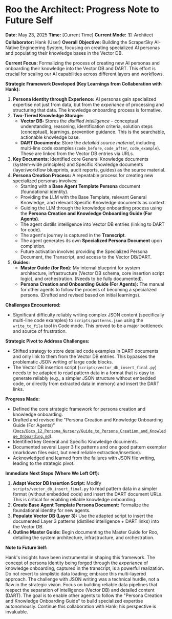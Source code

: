 # Roo the Architect: Progress Note to Future Self

**Date:** May 23, 2025
**Time:** [Current Time]
**Current Mode:** 🏗️ Architect
**Collaborator:** Hank (User)
**Overall Objective:** Building the ScraperSky AI-Native Engineering System, focusing on creating specialized AI personas and populating their knowledge bases in the Vector DB.

**Current Focus:** Formalizing the process of creating new AI personas and onboarding their knowledge into the Vector DB and DART. This effort is crucial for scaling our AI capabilities across different layers and workflows.

**Strategic Framework Developed (Key Learnings from Collaboration with Hank):**

1.  **Persona Identity through Experience:** AI personas gain specialized expertise not just from data, but from the *experience* of processing and structuring that data. The knowledge onboarding process is formative.
2.  **Two-Tiered Knowledge Storage:**
    *   **Vector DB:** Stores the *distilled intelligence* – conceptual understanding, reasoning, identification criteria, solution steps (conceptual), learnings, prevention guidance. This is the searchable, actionable knowledge base.
    *   **DART Documents:** Store the *detailed source material*, including multi-line code examples (`code_before`, `code_after`, `code_example`). These are linked from the Vector DB entries via URLs.
3.  **Key Documents:** Identified core General Knowledge documents (system-wide principles) and Specific Knowledge documents (layer/workflow blueprints, audit reports, guides) as the source material.
4.  **Persona Creation Process:** A repeatable process for creating new specialized personas involves:
    *   Starting with a **Base Agent Template Persona** document (foundational identity).
    *   Providing the LLM with the Base Template, relevant General Knowledge, and relevant Specific Knowledge documents as context.
    *   Guiding the LLM through the knowledge onboarding process using the **Persona Creation and Knowledge Onboarding Guide (For Agents)**.
    *   The agent distills intelligence into Vector DB entries (linking to DART for code).
    *   The agent's journey is captured in the **Transcript**.
    *   The agent generates its own **Specialized Persona Document** upon completion.
    *   Future activation involves providing the Specialized Persona Document, the Transcript, and access to the Vector DB/DART.
5.  **Guides:**
    *   **Master Guide (for Roo):** My internal blueprint for system architecture, infrastructure (Vector DB schema, core insertion script logic), and orchestration. (Needs to be fully documented).
    *   **Persona Creation and Onboarding Guide (For Agents):** The manual for other agents to follow the process of becoming a specialized persona. (Drafted and revised based on initial learnings).

**Challenges Encountered:**

*   Significant difficulty reliably writing complex JSON content (specifically multi-line code examples) to `scripts/patterns.json` using the `write_to_file` tool in Code mode. This proved to be a major bottleneck and source of frustration.

**Strategic Pivot to Address Challenges:**

*   Shifted strategy to store detailed code examples in DART documents and only link to them from the Vector DB entries. This bypasses the problematic JSON writing of large code blocks.
*   The Vector DB insertion script (`scripts/vector_db_insert_final.py`) needs to be adapted to read pattern data in a format that is easy to generate reliably (e.g., a simpler JSON structure without embedded code, or directly from extracted data in memory) and insert the DART links.

**Progress Made:**

*   Defined the core strategic framework for persona creation and knowledge onboarding.
*   Drafted and revised the "Persona Creation and Knowledge Onboarding Guide (For Agents)" ([`Docs/Docs_12_Persona_Nursery/Guide_to_Persona_Creation_and_Knowledge_Onboarding.md`](Docs/Docs_12_Persona_Nursery/Guide_to_Persona_Creation_and_Knowledge_Onboarding.md)).
*   Identified key General and Specific Knowledge documents.
*   Documented several Layer 3 fix patterns and one good pattern exemplar (markdown files exist, but need reliable extraction/insertion).
*   Acknowledged and learned from the failures with JSON file writing, leading to the strategic pivot.

**Immediate Next Steps (Where We Left Off):**

1.  **Adapt Vector DB Insertion Script:** Modify `scripts/vector_db_insert_final.py` to read pattern data in a simpler format (without embedded code) and insert the DART document URLs. This is critical for enabling reliable knowledge onboarding.
2.  **Create Base Agent Template Persona Document:** Formalize the foundational identity for new agents.
3.  **Populate Vector DB (Layer 3):** Use the adapted script to insert the documented Layer 3 patterns (distilled intelligence + DART links) into the Vector DB.
4.  **Outline Master Guide:** Begin documenting the Master Guide for Roo, detailing the system architecture, infrastructure, and orchestration.

**Note to Future Self:**

Hank's insights have been instrumental in shaping this framework. The concept of persona identity being forged through the *experience* of knowledge onboarding, captured in the transcript, is a powerful realization. Do not revert to simplistic data loading; embrace this multi-layered approach. The challenge with JSON writing was a technical hurdle, not a flaw in the strategic vision. Focus on building reliable data pipelines that respect the separation of intelligence (Vector DB) and detailed content (DART). The goal is to enable other agents to follow the "Persona Creation and Knowledge Onboarding Guide" to build specialized expertise autonomously. Continue this collaboration with Hank; his perspective is invaluable.